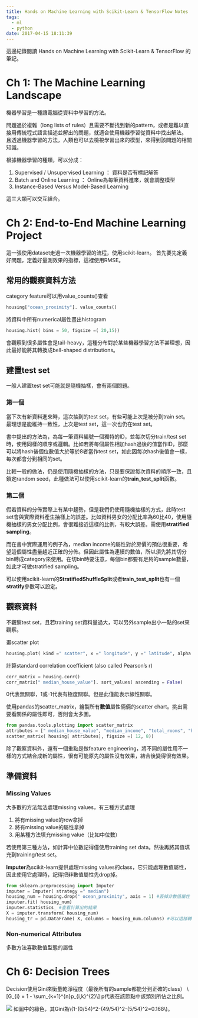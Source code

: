```yaml
---
title: Hands on Machine Learning with Scikit-Learn & TensorFlow Notes
tags: 
  - ml
  - python
date: 2017-04-15 18:11:39
---
```


這邊紀錄閱讀 Hands on Machine Learning with Scikit-Learn & TensorFlow 的筆記。

# Ch 1: The Machine Learning Landscape

機器學習是一種讓電腦從資料中學習的方法。

問題過於複雜（long lists of rules）且需要不斷找到新的pattern，或者是難以直接用傳統程式語言描述並解出的問題，就適合使用機器學習從資料中找出解法。
且透過機器學習的方法，人類也可以去檢視學習出來的模型，來得到該問題的相關知識。

根據機器學習的種類，可以分成：
1. Supervised / Unsupervised Learning ： 資料是否有標記解答
2. Batch and Online Learning ： Online為每筆資料進來，就會調整模型
3. Instance-Based Versus Model-Based Learning

這三大類可以交互組合。

<!-- more -->

# Ch 2: End-to-End Machine Learning Project

這一張使用dataset走過一次機器學習的流程，使用scikit-learn。
首先要先定義好問題，定義好量測效果的指標，這裡使用RMSE。

## 常用的觀察資料方法
category feature可以用value_counts()查看
```python
housing["ocean_proximity"]. value_counts()
```

將資料中所有numerical屬性畫出histogram
```python
housing.hist( bins = 50, figsize =( 20,15))
```
會觀察到很多屬性會是tail-heavy，這種分布對於某些機器學習方法不甚理想，因此最好能將其轉換成bell-shaped distributions。

## 建置test set
一般人建置test set可能就是隨機抽樣，會有兩個問題。

### 第一個
當下次有新資料進來時，這次抽到的test set，有些可能上次是被分到train set。最理想是能維持一致性，上次是test set，這一次也仍在test set。

書中提出的方法為，為每一筆資料編號一個獨特的ID，並每次切分train/test set時，使用同樣的順序或邏輯。比如若將每個屬性相加hash過後的值當作ID，那麼可以將hash後個位數值大於等於8者當作test set，如此因每次hash後值會一樣，每次都會分到相同的set。

比較一般的做法，仍是使用隨機抽樣的方法，只是要保證每次資料的順序一致，且鎖定random seed，此種做法可以使用scikit-learn的**train_test_split**函數。

### 第二個
假若資料的分佈實際上有某中趨勢，但是我們仍使用隨機抽樣的方式，此時test set會與實際資料產生抽樣上的誤差。比如資料男女的分配比率為60比40，使用隨機抽樣的男女分配比例，會很難接近這樣的比例，有較大誤差。需使用**stratified sampling**。

而在書中實際運用的例子為，median income的屬性對於房價的預估很重要，希望這個屬性盡量趨近正確的分佈。但因此屬性為連續的數值，所以須先將其切分bin轉成category來使用。在切bin時要注意，每個bin都要有足夠的sample數量，如此才可做stratified sampling。

可以使用scikit-learn的**StratifiedShuffleSplit**或者**train_test_split**也有一個**stratify**參數可以設定。

## 觀察資料
不觀察test set，且若training set資料量過大，可以另外sample出小一點的set來觀察。

畫scatter plot
```python
housing.plot( kind =" scatter", x =" longitude", y =" latitude", alpha = 0.4, s = housing[" population"]/ 100, label =" population", c =" median_house_value", cmap = plt.get_cmap(" jet"), colorbar = True, )
```

計算standard correlation coefficient (also called Pearson’s r)
```python
corr_matrix = housing.corr()
corr_matrix[" median_house_value"]. sort_values( ascending = False)
```
0代表無關聯，1或-1代表有極度關聯。但是此僅能表示線性關聯。

使用pandas的scatter_matrix，繪製所有**數值**屬性倆倆的scatter chart。挑出需要看關係的屬性即可，否則會太多圖。
```python
from pandas.tools.plotting import scatter_matrix 
attributes = [" median_house_value", "median_income", "total_rooms", "housing_median_age"] 
scatter_matrix( housing[ attributes], figsize =( 12, 8))
```
除了觀察資料外，還有一個重點是做feature engineering，將不同的屬性用不一樣的方式結合成新的屬性，很有可能原先的屬性沒有效果，結合後變得很有效果。

## 準備資料

### Missing Values
大多數的方法無法處理missing values，有三種方式處理
1. 將有missing value的row拿掉
2. 將有missing value的屬性拿掉
3. 用某種方法填充missing value（比如中位數）

若使用第三種方法，如計算中位數記得僅使用training set data。然後再將其值填充到training/test set。

**Imputer**為scikit-learn提供處理missing values的class，它只能處理數值屬性，因此使用它處理時，記得把非數值屬性先drop掉。
```python
from sklearn.preprocessing import Imputer 
imputer = Imputer( strategy =" median")
housing_num = housing.drop(" ocean_proximity", axis = 1) #丟掉非數值屬性
imputer.fit( housing_num)
imputer.statistics_ #查看計算出的結果
X = imputer.transform( housing_num)
housing_tr = pd.DataFrame( X, columns = housing_num.columns) #可以這樣轉回pandas
```

### Non-numerical Attributes
多數方法喜歡數值型態的屬性


# Ch 6: Decision Trees

Decision使用Gini來衡量乾淨程度（最後所有的sample都能分到正確的class）
\\[G_{i} = 1 - \sum_{k=1}^{n}p_{i,k}^{2}\\]
p代表在該節點中該類別所佔之比例。

![](http://i.imgur.com/C8AGVQX.png)
如圖中的綠色，其Gini為\\(1-(0/54)^2-(49/54)^2-(5/54)^2=0.168\\)。
